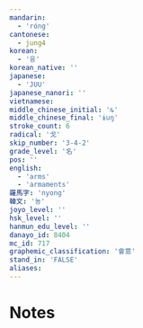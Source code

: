 ```yaml
---
mandarin:
  - 'róng'
cantonese:
  - jung4
korean:
  - '융'
korean_native: ''
japanese:
  - 'JUU'
japanese_nanori: ''
vietnamese:
middle_chinese_initial: 'ȵ'
middle_chinese_final: 'ɨuŋ'
stroke_count: 6
radical: '戈'
skip_number: '3-4-2'
grade_level: '名'
pos: ''
english:
  - 'arms'
  - 'armaments'
羅馬字: 'nyong'
韓文: '뇽'
joyo_level: ''
hsk_level: ''
hanmun_edu_level: ''
danayo_id: 8404
mc_id: 717
graphemic_classification: '會意'
stand_in: 'FALSE'
aliases:
---
```


# Notes
